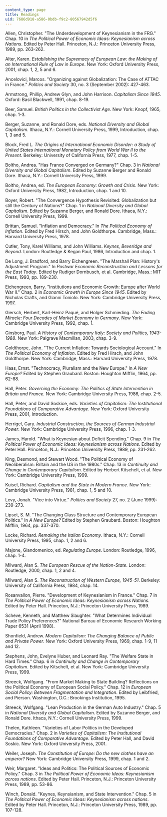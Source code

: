 ```yaml
---
content_type: page
title: Readings
uid: 7686d918-a586-0bdb-f9c2-80567942d5f6
---
```


Allen, Christopher. "The Underdevelopment of Keynesianism in the FRG." Chap. 10 in _The Political Power of Economic Ideas: Keynesianism across Nations_. Edited by Peter Hall. Princeton, N.J.: Princeton University Press, 1989, pp. 263-262.

Alter, Karen. _Establishing the Supremacy of European Law: the Making of an International Rule of Law in Europe_. New York: Oxford University Press, 2001, chap. 1, 2, 5 and 6.

Ancelovici, Marcos. "Organizing against Globalization: The Case of ATTAC in France." _Politics and Society_ 30, no. 3 (September 2002): 427-463.

Armstrong, Phillip, Andrew Glyn, and John Harrison. _Capitalism Since 1945_. Oxford: Basil Blackwell, 1991, chap. 8-19.

Beer, Samuel. _British Politics in the Collectivist Age._ New York: Knopf, 1965, chap. 1-3.

Berger, Suzanne, and Ronald Dore, eds. _National Diversity and Global Capitalism._ Ithaca, N.Y.: Cornell University Press, 1999, Introduction, chap. 1, 3 and 5.

Block, Fred L. _The Origins of International Economic Disorder: a Study of United States International Monetary Policy from World War II to the Present_. Berkeley: University of California Press, 1977, chap. 1-5.

Boltho, Andrea. "Has France Converged on Germany?" Chap. 3 in _National Diversity and Global Capitalism_. Edited by Suzanne Berger and Ronald Dore. Ithaca, N.Y.: Cornell University Press, 1999.

Boltho, Andrea, ed. _The European Economy: Growth and Crisis_. New York: Oxford University Press, 1982, Introduction, chap. 1 and 10.

Boyer, Robert. "The Convergence Hypothesis Revisited: Globalization but still the Century of Nations?" Chap. 1 in _National Diversity and Global Capitalism_. Edited by Suzanne Berger, and Ronald Dore. Ithaca, N.Y.: Cornell University Press, 1999.

Brittan, Samuel. "Inflation and Democracy." In _The Political Economy of Inflation_. Edited by Fred Hirsch, and John Goldthorpe. Cambridge, Mass.: Harvard University Press, 1978.

Cutler, Tony, Karel Williams, and John Williams. _Keynes, Beveridge and Beyond_. London: Routledge & Kegan Paul, 1986, Introduction and chap. 1.

De Long, J. Bradford, and Barry Eichengreen. "The Marshall Plan: History's Adjustment Program." In _Postwar Economic Reconstruction and Lessons for the East Today_. Edited by Rudiger Dornbusch, et al. Cambridge, Mass.: MIT Press, 1993, pp. 189-230.

Eichengreen, Barry. "Institutions and Economic Growth: Europe after World War II." Chap. 2 in _Economic Growth in Europe Since 1945_. Edited by Nicholas Crafts, and Gianni Toniolo. New York: Cambridge University Press, 1997.

Giersch, Herbert, Karl-Heinz Paqué, and Holger Schmieding. _The Fading Miracle: Four Decades of Market Economy in Germany_. New York: Cambridge University Press, 1992, chap. 1.

Ginsborg, Paul. _A History of Contemporary Italy: Society and Politics, 1943-1988_. New York: Palgrave Macmillan, 2003, chap. 3-9.

Goldthorpe, John. "The Current Inflation: Towards Sociological Account." In _The Political Economy of Inflation_. Edited by Fred Hirsch, and John Goldthorpe. New York: Cambridge, Mass.: Harvard University Press, 1978.

Haas, Ernst. "Technocracy, Pluralism and the New Europe." In _A New Europe?_ Edited by Stephen Graubard. Boston: Houghton Mifflin, 1964, pp. 62-88.

Hall, Peter. _Governing the Economy: The Politics of State Intervention in Britain and France._ New York: Cambridge University Press, 1986, chap. 2-5.

Hall, Peter, and David Soskice, eds. _Varieties of Capitalism: The Institutional Foundations of Comparative Advantage_. New York: Oxford University Press, 2001, Introduction.

Herrigel, Gary. _Industrial Construction, the Sources of German Industrial Power_. New York: Cambridge University Press, 1996, chap. 1-3.

James, Harold. "What is Keynesian about Deficit Spending." Chap. 9 in _The Political Power of Economic Ideas: Keynesianism across Nations_. Edited by Peter Hall. Princeton, N.J.: Princeton University Press, 1989, pp. 231-262.

King, Desmond, and Stewart Wood. "The Political Economy of Neoliberalism: Britain and the US in the 1980s." Chap. 13 in _Continuity and Change in Contemporary Capitalism_. Edited by Herbert Kitschelt, et al. New York: Cambridge University Press, 1999.

Kuisel, Richard. _Capitalism and the State in Modern France_. New York: Cambridge University Press, 1981, chap. 1, 5 and 10.

Levy, Jonah. "Vice into Virtue." _Politics and Society_ 27, no. 2 (June 1999): 239-273.

Lipset, S. M. "The Changing Class Structure and Contemporary European Politics." In _A New Europe?_ Edited by Stephen Graubard. Boston: Houghton Mifflin, 1964, pp. 337-370.

Locke, Richard. _Remaking the Italian Economy_. Ithaca, N.Y.: Cornell University Press, 1995, chap. 1, 2 and 6.

Majone, Giandomenico, ed. _Regulating Europe_. London: Routledge, 1996, chap. 1-4.

Milward, Alan S. _The European Rescue of the Nation-State_. London: Routledge, 2000, chap. 1, 2 and 4.

Milward, Alan S. _The Reconstruction of Western Europe, 1945-51_. Berkeley: University of California Press, 1984, chap. 14.

Rosanvallon, Pierre. "Development of Keynesianism in France." Chap. 7 in _The Political Power of Economic Ideas: Keynesianism across Nations_. Edited by Peter Hall. Princeton, N.J.: Princeton University Press, 1989.

Scheve, Kenneth, and Matthew Slaughter. "What Determines Individual Trade Policy Preferences?" National Bureau of Economic Research Working Paper 6531 (April 1998).

Shonfield, Andrew. _Modern Capitalism: The Changing Balance of Public and Private Power_. New York: Oxford University Press, 1969, chap. 1-9, 11 and 12.

Stephens, John, Evelyne Huber, and Leonard Ray. "The Welfare State in Hard Times." Chap. 6 in _Continuity and Change in Contemporary Capitalism_. Edited by Kitschelt, et al. New York: Cambridge University Press, 1999.

Streeck, Wolfgang. "From Market Making to State Building? Reflections on the Political Economy of European Social Policy." Chap. 12 in _European Social Policy: Between Fragmentation and Integration_. Edited by Leibfried, and Pierson. Washington, D.C.: Brookings Institution, 1995.

Streeck, Wolfgang. "Lean Production in the German Auto Industry." Chap. 5 in _National Diversity and Global Capitalism_. Edited by Suzanne Berger, and Ronald Dore. Ithaca, N.Y.: Cornell University Press, 1999.

Thelen, Kathleen. "Varieties of Labor Politics in the Developed Democracies." Chap. 2 in _Varieties of Capitalism: The Institutional Foundations of Comparative Advantage_. Edited by Peter Hall, and David Soskic. New York: Oxford University Press, 2001.

Weiler, Joseph. _The Constitution of Europe: Do the new clothes have an emperor?_ New York: Cambridge University Press, 1999, chap. 1 and 2.

Weir, Margaret. "Ideas and Politics: The Political Sources of Economic Policy." Chap. 3 in _The Political Power of Economic Ideas: Keynesianism across nations_. Edited by Peter Hall. Princeton, N.J.: Princeton University Press, 1989, pp. 53-86.

Winch, Donald. "Keynes, Keynsianism, and State Intervention." Chap. 5 in _The Political Power of Economic Ideas: Keynesianism across nations_. Edited by Peter Hall. Princeton, N.J.: Princeton University Press, 1989, pp. 107-128.